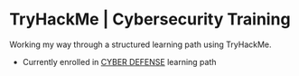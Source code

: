 # TryHackMe | Cybersecurity Training
Working my way through a structured learning path using TryHackMe.
- Currently enrolled in [CYBER DEFENSE](https://tryhackme.com/path/outline/blueteam) learning path
